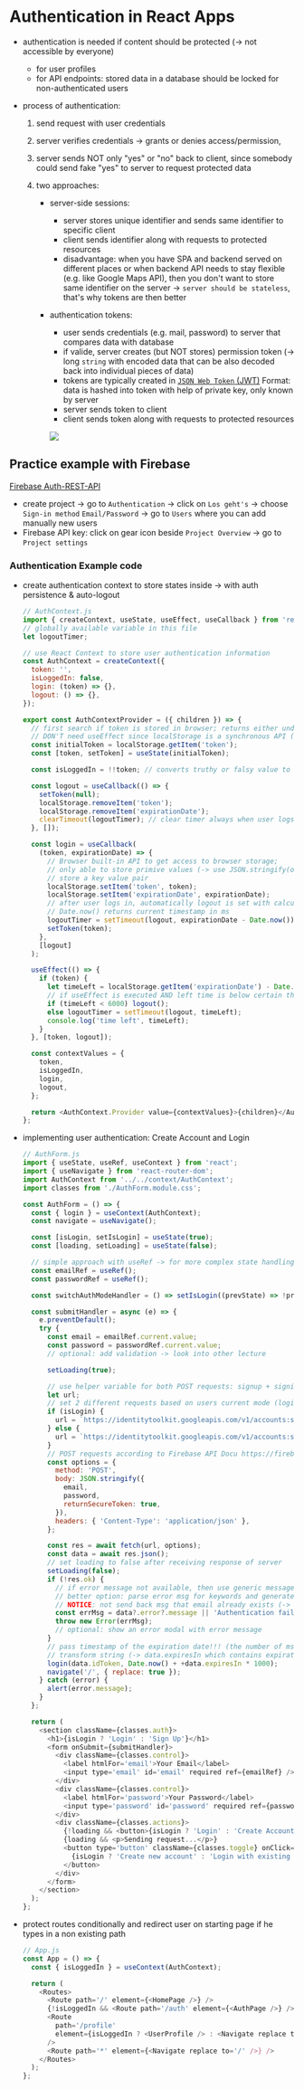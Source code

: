 # Authentication in React Apps

- authentication is needed if content should be protected (-> not accessible by everyone)
  - for user profiles
  - for API endpoints: stored data in a database should be locked for non-authenticated users
- process of authentication:

  1. send request with user credentials
  1. server verifies credentials -> grants or denies access/permission,
  1. server sends NOT only "yes" or "no" back to client, since somebody could send fake "yes" to server to request protected data
  1. two approaches:

     - server-side sessions:
       - server stores unique identifier and sends same identifier to specific client
       - client sends identifier along with requests to protected resources
       - disadvantage: when you have SPA and backend served on different places or when backend API needs to stay flexible (e.g. like Google Maps API), then you don't want to store same identifier on the server -> `server should be stateless`, that's why tokens are then better
     - authentication tokens:

       - user sends credentials (e.g. mail, password) to server that compares data with database
       - if valide, server creates (but NOT stores) permission token (-> long `string` with encoded data that can be also decoded back into individual pieces of data)
       - tokens are typically created in [`JSON Web Token` (JWT)]('https://jwt.io/') Format: data is hashed into token with help of private key, only known by server
       - server sends token to client
       - client sends token along with requests to protected resources

       ![](00_slides/01_JWT.PNG)

## Practice example with Firebase

[Firebase Auth-REST-API]('https://firebase.google.com/docs/reference/rest/auth')

- create project -> go to `Authentication` -> click on `Los geht's` -> choose `Sign-in method` `Email/Password` -> go to `Users` where you can add manually new users
- Firebase API key: click on gear icon beside `Project Overview` -> go to `Project settings`

### Authentication Example code

- create authentication context to store states inside -> with auth persistence & auto-logout

  ```JavaScript
  // AuthContext.js
  import { createContext, useState, useEffect, useCallback } from 'react';
  // globally available variable in this file
  let logoutTimer;

  // use React Context to store user authentication information
  const AuthContext = createContext({
    token: '',
    isLoggedIn: false,
    login: (token) => {},
    logout: () => {},
  });

  export const AuthContextProvider = ({ children }) => {
    // first search if token is stored in browser; returns either undefined or token string
    // DON'T need useEffect since localStorage is a synchronous API (-> otherwise useEffect would be necessary)
    const initialToken = localStorage.getItem('token');
    const [token, setToken] = useState(initialToken);

    const isLoggedIn = !!token; // converts truthy or falsy value to boolean true or false

    const logout = useCallback(() => {
      setToken(null);
      localStorage.removeItem('token');
      localStorage.removeItem('expirationDate');
      clearTimeout(logoutTimer); // clear timer always when user logs out
    }, []);

    const login = useCallback(
      (token, expirationDate) => {
        // Browser built-in API to get access to browser storage;
        // only able to store primive values (-> use JSON.stringify(object/array) to be able to store this data too);
        // store a key value pair
        localStorage.setItem('token', token);
        localStorage.setItem('expirationDate', expirationDate);
        // after user logs in, automatically logout is set with calculation of remaining valid token time;
        // Date.now() returns current timestamp in ms
        logoutTimer = setTimeout(logout, expirationDate - Date.now());
        setToken(token);
      },
      [logout]
    );

    useEffect(() => {
      if (token) {
        let timeLeft = localStorage.getItem('expirationDate') - Date.now();
        // if useEffect is executed AND left time is below certain threshold then user is automatically logged out
        if (timeLeft < 6000) logout();
        else logoutTimer = setTimeout(logout, timeLeft);
        console.log('time left', timeLeft);
      }
    }, [token, logout]);

    const contextValues = {
      token,
      isLoggedIn,
      login,
      logout,
    };

    return <AuthContext.Provider value={contextValues}>{children}</AuthContext.Provider>;
  };
  ```

- implementing user authentication: Create Account and Login

  ```JavaScript
  // AuthForm.js
  import { useState, useRef, useContext } from 'react';
  import { useNavigate } from 'react-router-dom';
  import AuthContext from '../../context/AuthContext';
  import classes from './AuthForm.module.css';

  const AuthForm = () => {
    const { login } = useContext(AuthContext);
    const navigate = useNavigate();

    const [isLogin, setIsLogin] = useState(true);
    const [loading, setLoading] = useState(false);

    // simple approach with useRef -> for more complex state handling with useState (onBlur, onChange ...) look into other lecture
    const emailRef = useRef();
    const passwordRef = useRef();

    const switchAuthModeHandler = () => setIsLogin((prevState) => !prevState);

    const submitHandler = async (e) => {
      e.preventDefault();
      try {
        const email = emailRef.current.value;
        const password = passwordRef.current.value;
        // optional: add validation -> look into other lecture

        setLoading(true);

        // use helper variable for both POST requests: signup + signin
        let url;
        // set 2 different requests based on users current mode (login or not)
        if (isLogin) {
          url = `https://identitytoolkit.googleapis.com/v1/accounts:signInWithPassword?key=${process.env.REACT_APP_FIREBASE_API_KEY}`;
        } else {
          url = `https://identitytoolkit.googleapis.com/v1/accounts:signUp?key=${process.env.REACT_APP_FIREBASE_API_KEY}`;
        }
        // POST requests according to Firebase API Docu https://firebase.google.com/docs/reference/rest/auth#section-create-email-password
        const options = {
          method: 'POST',
          body: JSON.stringify({
            email,
            password,
            returnSecureToken: true,
          }),
          headers: { 'Content-Type': 'application/json' },
        };

        const res = await fetch(url, options);
        const data = await res.json();
        // set loading to false after receiving response of server
        setLoading(false);
        if (!res.ok) {
          // if error message not available, then use generic message;
          // better option: parse error msg for keywords and generate cleaner and comprehensive message for user;
          // NOTICE: not send back msg that email already exists (-> security issue that somebody could check if emails exists or not)
          const errMsg = data?.error?.message || 'Authentication failed';
          throw new Error(errMsg);
          // optional: show an error modal with error message
        }
        // pass timestamp of the expiration date!!! (the number of ms since January 1, 1970);
        // transform string (-> data.expiresIn which contains expiration time in seconds) in number with +
        login(data.idToken, Date.now() + +data.expiresIn * 1000);
        navigate('/', { replace: true });
      } catch (error) {
        alert(error.message);
      }
    };

    return (
      <section className={classes.auth}>
        <h1>{isLogin ? 'Login' : 'Sign Up'}</h1>
        <form onSubmit={submitHandler}>
          <div className={classes.control}>
            <label htmlFor='email'>Your Email</label>
            <input type='email' id='email' required ref={emailRef} />
          </div>
          <div className={classes.control}>
            <label htmlFor='password'>Your Password</label>
            <input type='password' id='password' required ref={passwordRef} />
          </div>
          <div className={classes.actions}>
            {!loading && <button>{isLogin ? 'Login' : 'Create Account'}</button>}
            {loading && <p>Sending request...</p>}
            <button type='button' className={classes.toggle} onClick={switchAuthModeHandler}>
              {isLogin ? 'Create new account' : 'Login with existing account'}
            </button>
          </div>
        </form>
      </section>
    );
  };
  ```

- protect routes conditionally and redirect user on starting page if he types in a non existing path

  ```JavaScript
  // App.js
  const App = () => {
    const { isLoggedIn } = useContext(AuthContext);

    return (
      <Routes>
        <Route path='/' element={<HomePage />} />
        {!isLoggedIn && <Route path='/auth' element={<AuthPage />} />}
        <Route
          path='/profile'
          element={isLoggedIn ? <UserProfile /> : <Navigate replace to='/' />}
        />
        <Route path='*' element={<Navigate replace to='/' />} />
      </Routes>
    );
  };
  ```
